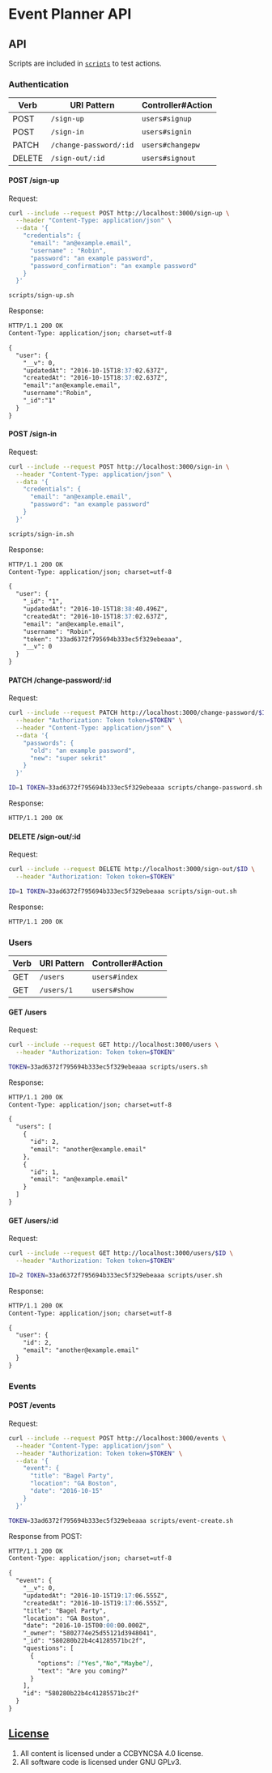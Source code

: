 # Event Planner API

## API

Scripts are included in [`scripts`](scripts) to test actions.

### Authentication

| Verb   | URI Pattern            | Controller#Action |
|--------|------------------------|-------------------|
| POST   | `/sign-up`             | `users#signup`    |
| POST   | `/sign-in`             | `users#signin`    |
| PATCH  | `/change-password/:id` | `users#changepw`  |
| DELETE | `/sign-out/:id`        | `users#signout`   |

#### POST /sign-up

Request:

```sh
curl --include --request POST http://localhost:3000/sign-up \
  --header "Content-Type: application/json" \
  --data '{
    "credentials": {
      "email": "an@example.email",
      "username" : "Robin",
      "password": "an example password",
      "password_confirmation": "an example password"
    }
  }'
```

```sh
scripts/sign-up.sh
```

Response:

```md
HTTP/1.1 200 OK
Content-Type: application/json; charset=utf-8

{
  "user": {
    "__v": 0,
    "updatedAt": "2016-10-15T18:37:02.637Z",
    "createdAt": "2016-10-15T18:37:02.637Z",
    "email":"an@example.email", 
    "username":"Robin", 
    "_id":"1"
  }
}
```

#### POST /sign-in

Request:

```sh
curl --include --request POST http://localhost:3000/sign-in \
  --header "Content-Type: application/json" \
  --data '{
    "credentials": {
      "email": "an@example.email",
      "password": "an example password"
    }
  }'
```

```sh
scripts/sign-in.sh
```

Response:

```md
HTTP/1.1 200 OK
Content-Type: application/json; charset=utf-8

{
  "user": {
    "_id": "1",
    "updatedAt": "2016-10-15T18:38:40.496Z",
    "createdAt": "2016-10-15T18:37:02.637Z",
    "email": "an@example.email",
    "username": "Robin",
    "token": "33ad6372f795694b333ec5f329ebeaaa",
    "__v": 0
  }
}
```

#### PATCH /change-password/:id

Request:

```sh
curl --include --request PATCH http://localhost:3000/change-password/$ID \
  --header "Authorization: Token token=$TOKEN" \
  --header "Content-Type: application/json" \
  --data '{
    "passwords": {
      "old": "an example password",
      "new": "super sekrit"
    }
  }'
```

```sh
ID=1 TOKEN=33ad6372f795694b333ec5f329ebeaaa scripts/change-password.sh
```

Response:

```md
HTTP/1.1 200 OK
```

#### DELETE /sign-out/:id

Request:

```sh
curl --include --request DELETE http://localhost:3000/sign-out/$ID \
  --header "Authorization: Token token=$TOKEN"
```

```sh
ID=1 TOKEN=33ad6372f795694b333ec5f329ebeaaa scripts/sign-out.sh
```

Response:

```md
HTTP/1.1 200 OK
```

### Users

| Verb | URI Pattern | Controller#Action |
|------|-------------|-------------------|
| GET  | `/users`    | `users#index`     |
| GET  | `/users/1`  | `users#show`      |

#### GET /users

Request:

```sh
curl --include --request GET http://localhost:3000/users \
  --header "Authorization: Token token=$TOKEN"
```

```sh
TOKEN=33ad6372f795694b333ec5f329ebeaaa scripts/users.sh
```

Response:

```md
HTTP/1.1 200 OK
Content-Type: application/json; charset=utf-8

{
  "users": [
    {
      "id": 2,
      "email": "another@example.email"
    },
    {
      "id": 1,
      "email": "an@example.email"
    }
  ]
}
```

#### GET /users/:id

Request:

```sh
curl --include --request GET http://localhost:3000/users/$ID \
  --header "Authorization: Token token=$TOKEN"
```

```sh
ID=2 TOKEN=33ad6372f795694b333ec5f329ebeaaa scripts/user.sh
```

Response:

```md
HTTP/1.1 200 OK
Content-Type: application/json; charset=utf-8

{
  "user": {
    "id": 2,
    "email": "another@example.email"
  }
}
```

### Events

#### POST /events

Request:
```sh
curl --include --request POST http://localhost:3000/events \
  --header "Content-Type: application/json" \
  --header "Authorization: Token token=$TOKEN" \
  --data '{
    "event": {
      "title": "Bagel Party",
      "location": "GA Boston",
      "date": "2016-10-15"
    }
  }'
```

```sh
TOKEN=33ad6372f795694b333ec5f329ebeaaa scripts/event-create.sh
```

Response from POST: 

```md
HTTP/1.1 200 OK
Content-Type: application/json; charset=utf-8

{
  "event": {
    "__v": 0,
    "updatedAt": "2016-10-15T19:17:06.555Z",
    "createdAt": "2016-10-15T19:17:06.555Z",
    "title": "Bagel Party",
    "location": "GA Boston",
    "date": "2016-10-15T00:00:00.000Z",
    "_owner": "5802774e25d55121d3948041",
    "_id": "580280b22b4c41285571bc2f",
    "questions": [
      {
        "options": ["Yes","No","Maybe"],
        "text": "Are you coming?"
      }
    ],
    "id": "580280b22b4c41285571bc2f"
  }
}
```

## [License](LICENSE)

1.  All content is licensed under a CC­BY­NC­SA 4.0 license.
1.  All software code is licensed under GNU GPLv3.
